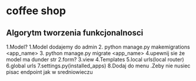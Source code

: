 # coffee shop 

## Algorytm tworzenia funkcjonalnosci 

1.Model?
    1.Model dodajemy do admin
    2. python manage.py makemigrations <app_name>
    3. python manage.py migrate <app_name>
    4.upewnij sie że model ma dunder str
2.form?
3.view
4.Templates
5.local urls(local router)
6.global urls
7.settings.py(installed_apps)
8.Dodaj do menu .Zeby nie nusiec pisac endpoint jak w sredniowieczu
